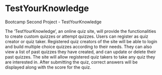 # TestYourKnowledge
Bootcamp Second Project - TestYourKnowledge

The ‘TestYourKnowledge’, an online quiz site, will provide the functionalities to create custom quizzes or attempt quizzes.  Users can register as quiz creator or quiz taker.  Registered quiz creators of the site will be able to login and build multiple choice quizzes according to their needs.  They can also view a list of past quizzes they have created, and can update or delete their past quizzes.  The site will allow registered quiz takers to take any quiz they are interested in.  After submitting the quiz, correct answers will be displayed along with the score for the quiz.
